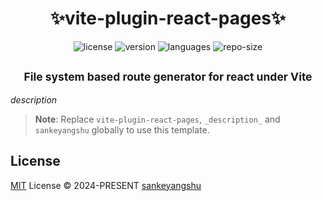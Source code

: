 <h1 align="center">✨vite-plugin-react-pages✨</h1>

<p align="center">
  <img src="https://img.shields.io/github/license/sankeyangshu/vite-plugin-react-pages?colorA=363a4f&colorB=8CB90E&style=for-the-badge" alt="license" />
  <img src="https://img.shields.io/github/package-json/v/sankeyangshu/vite-plugin-react-pages?colorA=363a4f&colorB=f5a97f&style=for-the-badge" alt="version" />
  <img src="https://img.shields.io/github/languages/top/sankeyangshu/vite-plugin-react-pages?colorA=363a4f&colorB=1278B9&style=for-the-badge" alt="languages" />
  <img src="https://img.shields.io/github/repo-size/sankeyangshu/vite-plugin-react-pages?colorA=363a4f&colorB=1278B9&style=for-the-badge" alt="repo-size" />
</p>

<h2 align="center">
<sub>File system based route generator for react under Vite</sub>
</h2>

_description_

> **Note**:
> Replace `vite-plugin-react-pages`, `_description_` and `sankeyangshu` globally to use this template.

## License

[MIT](./LICENSE) License © 2024-PRESENT [sankeyangshu](https://github.com/sankeyangshu)
